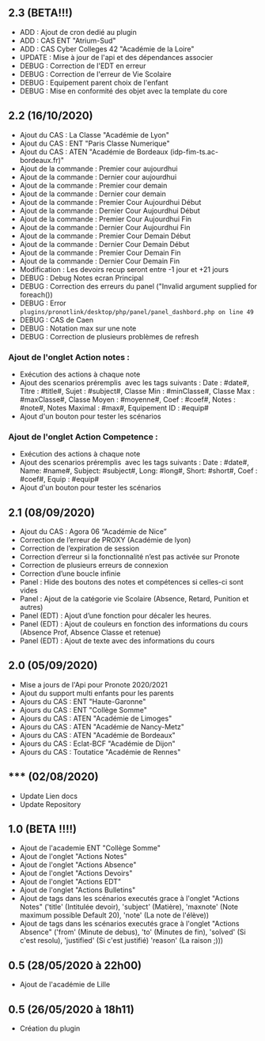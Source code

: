 ## 2.3 (BETA!!!)
- ADD : Ajout de cron dedié au plugin
- ADD : CAS ENT "Atrium-Sud"
- ADD : CAS Cyber Colleges 42 "Académie de la Loire"
- UPDATE : Mise à jour de l'api et des dépendances associer 
- DEBUG : Correction de l'EDT en erreur
- DEBUG : Correction de l'erreur de Vie Scolaire
- DEBUG : Equipement parent choix de l'enfant
- DEBUG : Mise en conformité des objet avec la template du core

## 2.2 (16/10/2020)
- Ajout du CAS : La Classe "Académie de Lyon"
- Ajout du CAS : ENT "Paris Classe Numerique"
- Ajout du CAS : ATEN "Académie de Bordeaux (idp-fim-ts.ac-bordeaux.fr)"
- Ajout de la commande : Premier cour aujourdhui
- Ajout de la commande : Dernier cour aujourdhui
- Ajout de la commande : Premier cour demain
- Ajout de la commande : Dernier cour demain
- Ajout de la commande : Premier Cour Aujourdhui Début
- Ajout de la commande : Dernier Cour Aujourdhui Début
- Ajout de la commande : Premier Cour Aujourdhui Fin
- Ajout de la commande : Dernier Cour Aujourdhui Fin
- Ajout de la commande : Premier Cour Demain Début
- Ajout de la commande : Dernier Cour Demain Début
- Ajout de la commande : Premier Cour Demain Fin
- Ajout de la commande : Dernier Cour Demain Fin
- Modification : Les devoirs recup seront entre -1 jour et +21 jours
- DEBUG : Debug Notes ecran Principal
- DEBUG : Correction des erreurs du panel ("Invalid argument supplied for foreach())
- DEBUG : Error `plugins/pronotlink/desktop/php/panel/panel_dashbord.php on line 49`
- DEBUG : CAS de Caen
- DEBUG : Notation max sur une note
- DEBUG : Correction  de plusieurs problèmes de refresh

### Ajout de l'onglet Action notes : 
- Exécution des actions à chaque note
- Ajout des scenarios préremplis  avec les tags suivants :  Date : #date#, Titre : #title#, Sujet : #subject#, Classe Min : #minClasse#, Classe Max : #maxClasse#, Classe Moyen : #moyenne#, Coef : #coef#, Notes : #note#, Notes Maximal : #max#, Equipement ID : #equip#
- Ajout d'un bouton pour tester les scénarios

### Ajout de l'onglet Action Competence : 
- Exécution des actions à chaque note
- Ajout des scenarios préremplis  avec les tags suivants : Date : #date#, Name: #name#, Subject: #subject#,  Long: #long#, Short: #short#, Coef : #coef#,  Equip : #equip#
- Ajout d'un bouton pour tester les scénarios


## 2.1 (08/09/2020)
- Ajout du CAS : Agora 06 “Académie de Nice”
- Correction de l’erreur de PROXY (Académie de lyon)
- Correction de l’expiration de session
- Correction d’erreur si la fonctionnalité n’est pas activée sur Pronote
- Correction de plusieurs erreurs de connexion
- Correction d’une boucle infinie
- Panel : Hide des boutons des notes et compétences si celles-ci sont vides
- Panel : Ajout de la catégorie vie Scolaire (Absence, Retard, Punition et autres)
- Panel (EDT) : Ajout d’une fonction pour décaler les heures.
- Panel (EDT) : Ajout de couleurs en fonction des informations du cours (Absence Prof, Absence Classe et retenue)
- Panel (EDT) : Ajout de texte avec des informations du cours

## 2.0 (05/09/2020)
- Mise a jours de l'Api pour Pronote 2020/2021
- Ajout du support multi enfants pour les parents
- Ajours du CAS : ENT "Haute-Garonne"
- Ajours du CAS : ENT "Collège Somme"
- Ajours du CAS : ATEN "Académie de Limoges"
- Ajours du CAS : ATEN "Académie de Nancy-Metz"
- Ajours du CAS : ATEN "Académie de Bordeaux"
- Ajours du CAS : Eclat-BCF "Académie de Dijon"
- Ajours du CAS : Toutatice "Académie de Rennes"


## *** (02/08/2020)
- Update Lien docs
- Update Repository

## 1.0 (BETA !!!!)
- Ajout de l'academie ENT "Collège Somme"
- Ajout de l'onglet "Actions Notes"
- Ajout de l'onglet "Actions Absence"
- Ajout de l'onglet "Actions Devoirs"
- Ajout de l'onglet "Actions EDT"
- Ajout de l'onglet "Actions Bulletins"
- Ajout de tags dans les scénarios executés grace à l'onglet "Actions Notes" ('title' (Intitulée devoir), 'subject' (Matière), 'maxnote' (Note maximum possible Default 20), 'note' (La note de l'élève))
- Ajout de tags dans les scénarios executés grace à l'onglet "Actions Absence" ('from' (Minute de debus), 'to' (Minutes de fin), 'solved' (Si c'est resolu), 'justified' (Si c'est justifié) 'reason' (La raison ;)))

## 0.5 (28/05/2020 à 22h00)
- Ajout de l'académie de Lille

## 0.5 (26/05/2020 à 18h11)
- Création du plugin 
